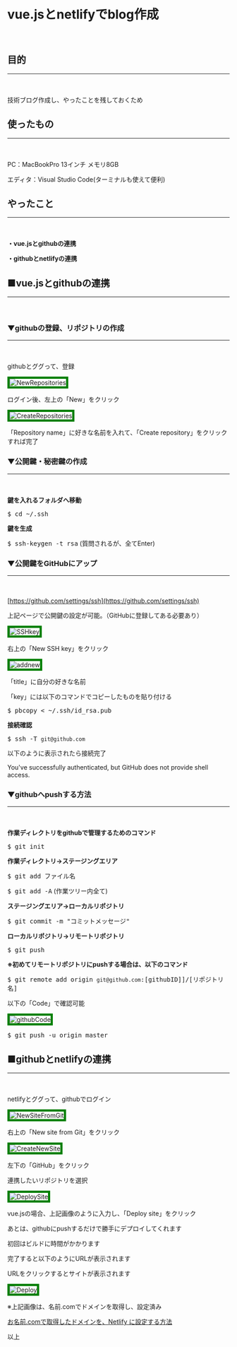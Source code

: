# vue.jsとnetlifyでblog作成
　

## 目的
***
　

技術ブログ作成し、やったことを残しておくため

## 使ったもの
***
　

PC：MacBookPro 13インチ メモリ8GB

エディタ：Visual Studio Code(ターミナルも使えて便利)

## やったこと
***
　

**・vue.jsとgithubの連携**

**・githubとnetlifyの連携**

## ■vue.jsとgithubの連携
***
　

### ▼githubの登録、リポジトリの作成
***
　

githubとググって、登録

![NewRepositories](./img/article1/NewRepositories.png)

ログイン後、左上の「New」をクリック

![CreateRepositories](./img/article1/CreateRepositories.png)

「Repository name」に好きな名前を入れて、「Create repository」をクリックすれば完了

### ▼公開鍵・秘密鍵の作成
***
　

**鍵を入れるフォルダへ移動**

<kbd>$ cd ~/.ssh</kbd>

**鍵を生成**

<kbd>$ ssh-keygen -t rsa</kbd> (質問されるが、全てEnter)

### ▼公開鍵をGitHubにアップ
***
　

[https://github.com/settings/ssh](https://github.com/settings/ssh)

上記ページで公開鍵の設定が可能。（GitHubに登録してある必要あり）

![SSHkey](./img/article1/SSHkey.png)

右上の「New SSH key」をクリック

![addnew](./img/article1/addnew.png)

「title」に自分の好きな名前

「key」には以下のコマンドでコピーしたものを貼り付ける

<kbd>$ pbcopy &lt; ~/.ssh/id_rsa.pub</kbd>

**接続確認**

<kbd>$ ssh -T `git@github.com`</kbd>

以下のように表示されたら接続完了

You've successfully authenticated, but GitHub does not provide shell access.

### ▼githubへpushする方法
***
　

**作業ディレクトリをgithubで管理するためのコマンド**

<kbd>$ git init</kbd>

**作業ディレクトリ→ステージングエリア**

<kbd>$ git add ファイル名</kbd>

<kbd>$ git add -A</kbd> (作業ツリー内全て)

**ステージングエリア→ローカルリポジトリ**

<kbd>$ git commit -m "コミットメッセージ"</kbd>

**ローカルリポジトリ→リモートリポジトリ**

<kbd>$ git push</kbd>

**※初めてリモートリポジトリにpushする場合は、以下のコマンド**

<kbd>$ git remote add origin `git@github.com`:[githubID]]/[リポジトリ名]</kbd>

以下の「Code」で確認可能

![githubCode](./img/article1/githubCode.png)

<kbd>$ git push -u origin master</kbd>

## ■githubとnetlifyの連携
***
　

netlifyとググって、githubでログイン

![NewSiteFromGit](./img/article1/NewSiteFromGit.png)

右上の「New site from Git」をクリック

![CreateNewSite](./img/article1/CreateNewSite.png)

左下の「GitHub」をクリック

連携したいリポジトリを選択

![DeploySite](./img/article1/DeploySite.png)

vue.jsの場合、上記画像のように入力し、「Deploy site」をクリック

あとは、githubにpushするだけで勝手にデプロイしてくれます

初回はビルドに時間がかかります

完了すると以下のようにURLが表示されます

URLをクリックするとサイトが表示されます

![Deploy](./img/article1/Deploy.png)

※上記画像は、名前.comでドメインを取得し、設定済み

[お名前.comで取得したドメインを、Netlify に設定する方法](https://note.com/koushikagawa/n/n407cde93bdca)

以上

<style>
img {
    border: 5px solid green;
    max-width: 100%;
}
</style>
